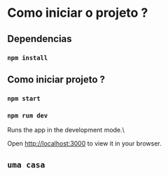 # Como iniciar o projeto ?



## Dependencias
### `npm install`

## Como iniciar projeto ?
### `npm start`
### `npm rum dev`

Runs the app in the development mode.\

Open [http://localhost:3000](http://localhost:3000) to view it in your browser.

## `uma casa`